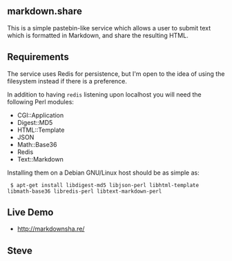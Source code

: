 
markdown.share
--------------


This is a simple pastebin-like service which allows a user to submit
text which is formatted in Markdown, and share the resulting HTML.


Requirements
------------

The service uses Redis for persistence, but I'm open to the idea
of using the filesystem instead if there is a preference.

In addition to having `redis` listening upon localhost you will
need the following Perl modules:

* CGI::Application
* Digest::MD5
* HTML::Template
* JSON
* Math::Base36
* Redis
* Text::Markdown

Installing them on a Debian GNU/Linux host should be as simple as:

     $ apt-get install libdigest-md5 libjson-perl libhtml-template libmath-base36 libredis-perl libtext-markdown-perl


Live Demo
---------

* http://markdownsha.re/


Steve
--